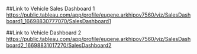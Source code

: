 ##Link to Vehicle Sales Dashboard 1
https://public.tableau.com/app/profile/eugene.arkhipov7560/viz/SalesDashboard1_16698830777070/SalesDashboard1

##Link to Vehicle Dashboard 2
https://public.tableau.com/app/profile/eugene.arkhipov7560/viz/SalesDashboard2_16698831017270/SalesDashboard2
